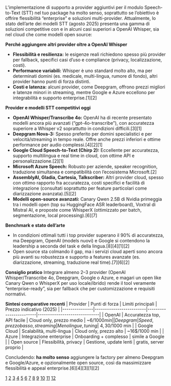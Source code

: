 L’implementazione di supporto a provider aggiuntivi per il modulo Speech-to-Text (STT) nel tuo package ha molto senso, soprattutto se l’obiettivo è offrire flessibilità “enterprise” e soluzioni multi-provider. Attualmente, lo stato dell’arte dei modelli STT (agosto 2025) presenta una gamma di soluzioni competitive con e in alcuni casi superiori a OpenAI Whisper, sia nel cloud che come modelli open source:

**Perché aggiungere altri provider oltre a OpenAI Whisper**
- **Flessibilità e resilienza:** le esigenze reali richiedono spesso più provider per fallback, specifici casi d’uso e compliance (privacy, localizzazione, costi).
- **Performance variabili:** Whisper è uno standard molto alto, ma per determinati domini (es. medicale, multi-lingua, rumore di fondo), altri provider hanno punti di forza distinti.
- **Costi e latenza:** alcuni provider, come Deepgram, offrono prezzi migliori e latenze minori in streaming, mentre Google e Azure eccellono per integrabilità e supporto enterprise.[1][2]

**Provider e modelli STT competitivi oggi**
- **OpenAI Whisper/Transcribe 4o:** OpenAI ha di recente presentato modelli ancora più avanzati (“gpt-4o-transcribe”), con accuratezza superiore a Whisper v2 soprattutto in condizioni difficili.[3][1]
- **Deepgram Nova-3:** Spesso preferito per domini specialistici e per velocità/streaming in tempo reale. Offre anche prezzi inferiori e ottime performance per audio complessi.[4][2][1]
- **Google Cloud Speech-to-Text (Chirp 2):** Eccellente per accuratezza, supporto multilingua e real time in cloud, con ottime API e personalizzazione.[2][1]
- **Microsoft Azure Speech:** Robusto per aziende, speaker recognition, traduzione simultanea e compatibilità con l’ecosistema Microsoft.[2]
- **AssemblyAI, Gladia, Cartesia, Talkscriber:** Altri provider cloud, spesso con ottimo rapporto fra accuratezza, costi specifici e facilità di integrazione (consultati soprattutto per feature particolari come diarizzazione avanzata).[5][2]
- **Modelli open-source avanzati:** Canary Qwen 2.5B di Nvidia primeggia tra i modelli open (top su HuggingFace ASR leaderboard), Voxtral di Mistral AI, e proposte come WhisperX (ottimizzato per batch, segmentazione, local processing).[6][7]

**Benchmark e stato dell’arte**
- In condizioni ottimali tutti i top provider superano il 90% di accuratezza, ma Deepgram, OpenAI (models nuovi) e Google si contendono la leadership a seconda del task e della lingua.[8][4][1][2]
- Open source sta colmando il gap, ma i servizi cloud aperti sono ancora più avanti su robustezza e supporto a features avanzate (es. diarizzazione, streaming, traduzione real time).[7][6][2]

**Consiglio pratico**
Integrare almeno 2–3 provider (OpenAI Whisper/Transcribe 4o, Deepgram, Google o Azure, e magari un open like Canary Qwen o WhisperX per uso locale/ibrido) rende il tool veramente “enterprise-ready”, sia per fallback che per customizzazione e requisiti normativi.

**Sintesi comparative recenti**
| Provider      | Punti di forza           | Limiti principali       | Prezzo indicativo (2025)     |
|---------------|-------------------------|------------------------|------------------------------|
| OpenAI        | Accuratezza top, API facile | Cloud only, prezzo medio | ~6$/1000 min                |
| Deepgram      | Speed, prezzo basso, streaming | Meno lingue, tuning      | ~4,30$/1000 min              |
| Google Cloud  | Scalabilità, multi-lingua | Cloud only, prezzo alto  | ~16$/1000 min                |
| Azure         | Integrazione enterprise   | Onboarding + complesso  | simile a Google              |
| Open source   | Flessibilità, privacy     | Gestione, update lenti  | gratis, server proprio        |

Concludendo: **ha molto senso** aggiungere la factory per almeno Deepgram e Google/Azure, e opzionalmente open source, così da massimizzare flessibilità e appeal enterprise.[6][4][3][1][2]

[1](https://deepgram.com/learn/deepgram-vs-openai-vs-google-stt-accuracy-latency-price-compared)
[2](https://www.sally.io/blog/the-best-whisper-alternatives)
[3](https://openai.com/index/introducing-our-next-generation-audio-models/)
[4](https://research.aimultiple.com/speech-to-text/)
[5](https://vapi.ai/blog/azure-alternatives)
[6](https://modal.com/blog/open-source-stt)
[7](https://mistral.ai/news/voxtral)
[8](https://www.assemblyai.com/blog/how-accurate-speech-to-text)
[9](https://github.com/FastalGroup/fastal-langgraph-toolkit)
[10](https://voicewriter.io/blog/best-speech-recognition-api-2025)
[11](https://www.videosdk.live/developer-hub/llm/voice-to-text-llm-model)
[12](https://innovaformazione.net/cosa-e-langgraph/)